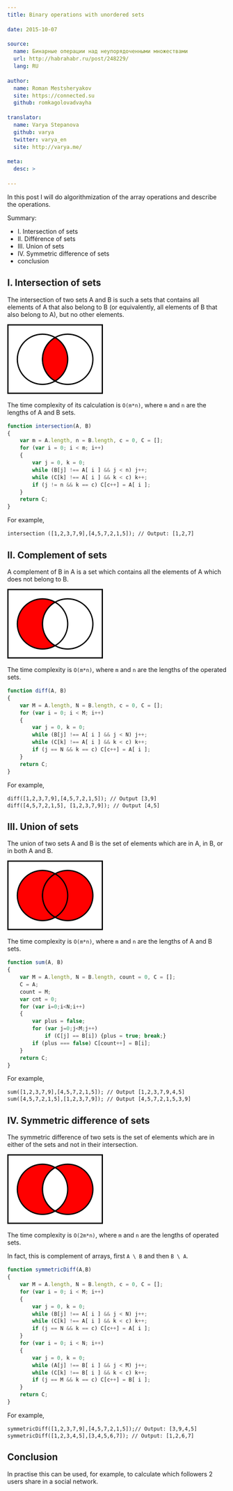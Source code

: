 ```yaml
---
title: Binary operations with unordered sets

date: 2015-10-07

source:
  name: Бинарные операции над неупорядоченными множествами
  url: http://habrahabr.ru/post/248229/
  lang: RU

author:
  name: Roman Mestsheryakov
  site: https://connected.su
  github: romkagolovadvayha

translator:
  name: Varya Stepanova
  github: varya
  twitter: varya_en
  site: http://varya.me/

meta:
  desc: >

---
```


In this post I will do algorithmization of the array operations and describe the operations.

Summary:

* I. Intersection of sets
* II. Différence of sets
* III. Union of sets
* IV. Symmetric difference of sets
* conclusion

<!-- cut -->

## I. Intersection of sets

The intersection of two sets A and B is such a sets that contains all elements of A that also belong to B (or
equivalently, all elements of B that also belong to A), but no other elements.

![](intersection.png)

The time complexity of its calculation is `O(m*n)`, where `m` and `n` are the lengths of A and B sets.

```js
function intersection(A, B)
{
    var m = A.length, n = B.length, c = 0, C = [];
    for (var i = 0; i < m; i++)
    { 
        var j = 0, k = 0;
        while (B[j] !== A[ i ] && j < n) j++;
        while (C[k] !== A[ i ] && k < c) k++;
        if (j != n && k == c) C[c++] = A[ i ];
    }
    return C;
}
```

For example,

```
intersection ([1,2,3,7,9],[4,5,7,2,1,5]); // Output: [1,2,7]
```

## II. Complement of sets

A complement of B in A is a set which contains all the elements of A which does not belong to B.

![](complement.png)

The time complexity is `O(m*n)`, where `m` and `n` are the lengths of the operated sets.

```js
function diff(A, B)
{
    var M = A.length, N = B.length, c = 0, C = [];
    for (var i = 0; i < M; i++)
    {
        var j = 0, k = 0;
        while (B[j] !== A[ i ] && j < N) j++;
        while (C[k] !== A[ i ] && k < c) k++;
        if (j == N && k == c) C[c++] = A[ i ];
    }
    return C;
}
```

For example,

```
diff([1,2,3,7,9],[4,5,7,2,1,5]); // Output [3,9]
diff([4,5,7,2,1,5], [1,2,3,7,9]); // Output [4,5]
```

## III. Union of sets

The union of two sets A and B is the set of elements which are in A, in B, or in both A and B.

![](union.png)

The time complexity is `O(m*n)`, where `m` and `n` are the lengths of A and B sets.

```js
function sum(A, B)
{
    var M = A.length, N = B.length, count = 0, C = [];
    C = A;
    count = M;
    var cnt = 0;
    for (var i=0;i<N;i++)
    { 
        var plus = false;
        for (var j=0;j<M;j++)
            if (C[j] == B[i]) {plus = true; break;}
        if (plus === false) C[count++] = B[i];
    }
    return C;
}
```

For example,

```
sum([1,2,3,7,9],[4,5,7,2,1,5]); // Output [1,2,3,7,9,4,5]
sum([4,5,7,2,1,5],[1,2,3,7,9]); // Output [4,5,7,2,1,5,3,9]
```

## IV. Symmetric difference of sets

The symmetric difference of two sets is the set of elements which are in either of the sets and not in their
intersection.

![](symmetric-difference.png)

The time complexity is `O(2m*n)`, where `m` and `n` are the lengths of operated sets.

In fact, this is complement of arrays, first `A \ B` and then `B \ A`.

```js
function symmetricDiff(A,B)
{
    var M = A.length, N = B.length, c = 0, C = [];
    for (var i = 0; i < M; i++)
    {
        var j = 0, k = 0;
        while (B[j] !== A[ i ] && j < N) j++;
        while (C[k] !== A[ i ] && k < c) k++;
        if (j == N && k == c) C[c++] = A[ i ];
    }
    for (var i = 0; i < N; i++)
    {
        var j = 0, k = 0;
        while (A[j] !== B[ i ] && j < M) j++;
        while (C[k] !== B[ i ] && k < c) k++;
        if (j == M && k == c) C[c++] = B[ i ];
    }
    return C;
}
```

For example,

```
symmetricDiff([1,2,3,7,9],[4,5,7,2,1,5]);// Output: [3,9,4,5]
symmetricDiff([1,2,3,4,5],[3,4,5,6,7]); // Output: [1,2,6,7]
```

## Conclusion

In practise this can be used, for example, to calculate which followers 2 users share in a social network.
